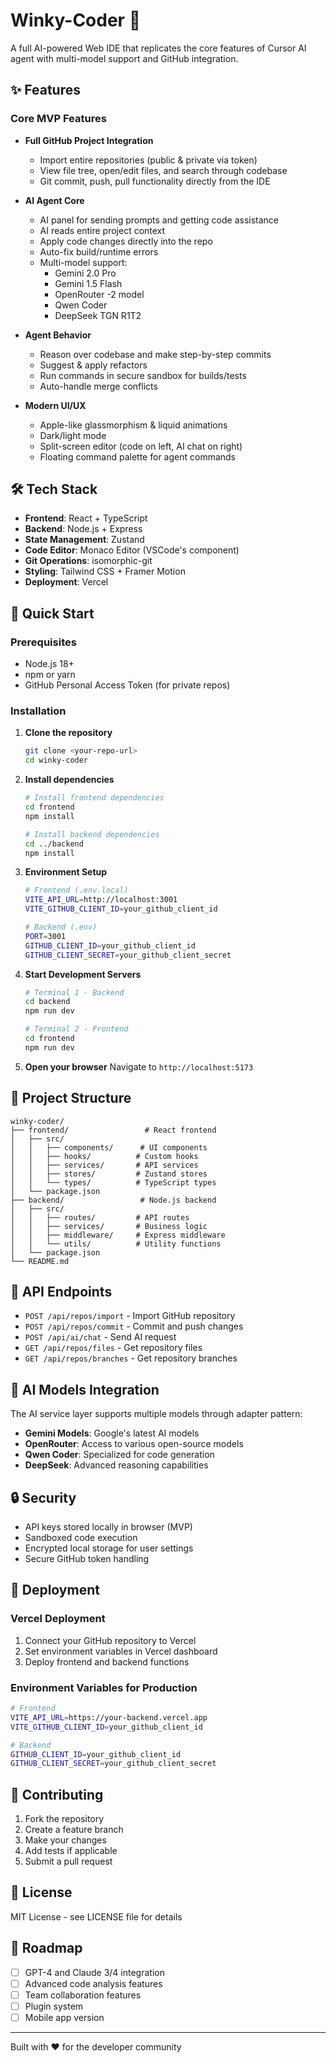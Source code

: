 # Winky-Coder 🚀

A full AI-powered Web IDE that replicates the core features of Cursor AI agent with multi-model support and GitHub integration.

## ✨ Features

### Core MVP Features
- **Full GitHub Project Integration**
  - Import entire repositories (public & private via token)
  - View file tree, open/edit files, and search through codebase
  - Git commit, push, pull functionality directly from the IDE

- **AI Agent Core**
  - AI panel for sending prompts and getting code assistance
  - AI reads entire project context
  - Apply code changes directly into the repo
  - Auto-fix build/runtime errors
  - Multi-model support:
    - Gemini 2.0 Pro
    - Gemini 1.5 Flash
    - OpenRouter -2 model
    - Qwen Coder
    - DeepSeek TGN R1T2

- **Agent Behavior**
  - Reason over codebase and make step-by-step commits
  - Suggest & apply refactors
  - Run commands in secure sandbox for builds/tests
  - Auto-handle merge conflicts

- **Modern UI/UX**
  - Apple-like glassmorphism & liquid animations
  - Dark/light mode
  - Split-screen editor (code on left, AI chat on right)
  - Floating command palette for agent commands

## 🛠 Tech Stack

- **Frontend**: React + TypeScript
- **Backend**: Node.js + Express
- **State Management**: Zustand
- **Code Editor**: Monaco Editor (VSCode's component)
- **Git Operations**: isomorphic-git
- **Styling**: Tailwind CSS + Framer Motion
- **Deployment**: Vercel

## 🚀 Quick Start

### Prerequisites
- Node.js 18+
- npm or yarn
- GitHub Personal Access Token (for private repos)

### Installation

1. **Clone the repository**
   ```bash
   git clone <your-repo-url>
   cd winky-coder
   ```

2. **Install dependencies**
   ```bash
   # Install frontend dependencies
   cd frontend
   npm install

   # Install backend dependencies
   cd ../backend
   npm install
   ```

3. **Environment Setup**
   ```bash
   # Frontend (.env.local)
   VITE_API_URL=http://localhost:3001
   VITE_GITHUB_CLIENT_ID=your_github_client_id

   # Backend (.env)
   PORT=3001
   GITHUB_CLIENT_ID=your_github_client_id
   GITHUB_CLIENT_SECRET=your_github_client_secret
   ```

4. **Start Development Servers**
   ```bash
   # Terminal 1 - Backend
   cd backend
   npm run dev

   # Terminal 2 - Frontend
   cd frontend
   npm run dev
   ```

5. **Open your browser**
   Navigate to `http://localhost:5173`

## 📁 Project Structure

```
winky-coder/
├── frontend/                 # React frontend
│   ├── src/
│   │   ├── components/      # UI components
│   │   ├── hooks/          # Custom hooks
│   │   ├── services/       # API services
│   │   ├── stores/         # Zustand stores
│   │   └── types/          # TypeScript types
│   └── package.json
├── backend/                 # Node.js backend
│   ├── src/
│   │   ├── routes/         # API routes
│   │   ├── services/       # Business logic
│   │   ├── middleware/     # Express middleware
│   │   └── utils/          # Utility functions
│   └── package.json
└── README.md
```

## 🔧 API Endpoints

- `POST /api/repos/import` - Import GitHub repository
- `POST /api/repos/commit` - Commit and push changes
- `POST /api/ai/chat` - Send AI request
- `GET /api/repos/files` - Get repository files
- `GET /api/repos/branches` - Get repository branches

## 🤖 AI Models Integration

The AI service layer supports multiple models through adapter pattern:

- **Gemini Models**: Google's latest AI models
- **OpenRouter**: Access to various open-source models
- **Qwen Coder**: Specialized for code generation
- **DeepSeek**: Advanced reasoning capabilities

## 🔒 Security

- API keys stored locally in browser (MVP)
- Sandboxed code execution
- Encrypted local storage for user settings
- Secure GitHub token handling

## 🚀 Deployment

### Vercel Deployment
1. Connect your GitHub repository to Vercel
2. Set environment variables in Vercel dashboard
3. Deploy frontend and backend functions

### Environment Variables for Production
```bash
# Frontend
VITE_API_URL=https://your-backend.vercel.app
VITE_GITHUB_CLIENT_ID=your_github_client_id

# Backend
GITHUB_CLIENT_ID=your_github_client_id
GITHUB_CLIENT_SECRET=your_github_client_secret
```

## 🤝 Contributing

1. Fork the repository
2. Create a feature branch
3. Make your changes
4. Add tests if applicable
5. Submit a pull request

## 📄 License

MIT License - see LICENSE file for details

## 🎯 Roadmap

- [ ] GPT-4 and Claude 3/4 integration
- [ ] Advanced code analysis features
- [ ] Team collaboration features
- [ ] Plugin system
- [ ] Mobile app version

---

Built with ❤️ for the developer community
